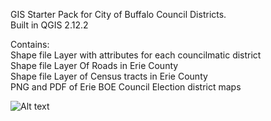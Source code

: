 GIS Starter Pack for City of Buffalo Council Districts.  
Built in QGIS 2.12.2  
   
    
    
Contains:  
  Shape file Layer with attributes for each councilmatic district   
  Shape file Layer Of Roads in Erie County  
  Shape file Layer of Census tracts in Erie County   
  PNG and PDF of Erie BOE Council Election district maps  
 
 
 ![Alt text](/screenshot.jpg?raw=true "Version 1.0")
